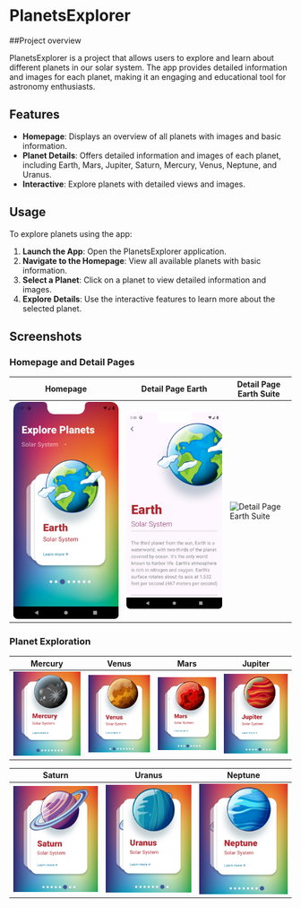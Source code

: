 # PlanetsExplorer

##Project overview

PlanetsExplorer is a project that allows users to explore and learn about different planets in our solar system. The app provides detailed information and images for each planet, making it an engaging and educational tool for astronomy enthusiasts.

## Features

- **Homepage**: Displays an overview of all planets with images and basic information.
- **Planet Details**: Offers detailed information and images of each planet, including Earth, Mars, Jupiter, Saturn, Mercury, Venus, Neptune, and Uranus.
- **Interactive**: Explore planets with detailed views and images.

## Usage

To explore planets using the app:
1. **Launch the App**: Open the PlanetsExplorer application.
2. **Navigate to the Homepage**: View all available planets with basic information.
3. **Select a Planet**: Click on a planet to view detailed information and images.
4. **Explore Details**: Use the interactive features to learn more about the selected planet.

## Screenshots

### Homepage and Detail Pages

| Homepage | Detail Page Earth | Detail Page Earth Suite |
|----------|--------------------|-------------------------|
|<img src="./Screenshots/Homepage%20Earth.png" alt="Homepage Earth" width="300"/>|<img src="./Screenshots/Detailspage%20Earth.png" alt="Detail Page Earth" width="300"/>|<img src="./Screenshots/Detailspage%20Earth Suite.png" alt="Detail Page Earth Suite" width="300"/> |

### Planet Exploration

| Mercury | Venus | Mars | Jupiter |
|---------|-------|------|---------|
| <img src="./Screenshots/Mercury.png" alt="Mercury" width="250"/>|<img src="./Screenshots/Venus.png" alt="Venus" width="250"/> | <img src="./Screenshots/Mars.png" alt="Mars" width="250"/>| <img src="./Screenshots/Jupiter.png" alt="Jupiter" width="250"/> |

| Saturn | Uranus | Neptune |
|--------|--------|---------|
|<img src="./Screenshots/Saturn.png" alt="Saturn" width="250"/> | <img src="./Screenshots/Uranus.png" alt="Uranus" width="250"/>  | <img src="./Screenshots/Neptune.png" alt="Neptune" width="250"/>  |
